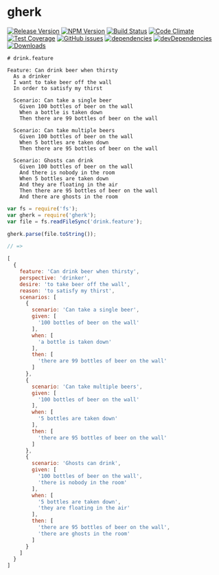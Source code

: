 # gherk
[![Release Version](https://img.shields.io/badge/version-0.1.1-blue.svg)](https://github.com/bakerface/gherk)
[![NPM Version](https://badge.fury.io/js/gherk.svg)](http://badge.fury.io/js/gherk)
[![Build Status](https://travis-ci.org/bakerface/gherk.svg?branch=master)](https://travis-ci.org/bakerface/gherk)
[![Code Climate](https://codeclimate.com/github/bakerface/gherk/badges/gpa.svg)](https://codeclimate.com/github/bakerface/gherk)
[![Test Coverage](https://codeclimate.com/github/bakerface/gherk/badges/coverage.svg)](https://codeclimate.com/github/bakerface/gherk/coverage)
[![GitHub issues](https://img.shields.io/github/issues/bakerface/gherk.svg)](https://github.com/bakerface/gherk/issues)
[![dependencies](https://david-dm.org/bakerface/gherk.svg)](https://david-dm.org/bakerface/gherk)
[![devDependencies](https://david-dm.org/bakerface/gherk/dev-status.svg)](https://david-dm.org/bakerface/gherk#info=devDependencies)
[![Downloads](http://img.shields.io/npm/dm/gherk.svg)](https://www.npmjs.com/package/gherk)

```
# drink.feature

Feature: Can drink beer when thirsty
  As a drinker
  I want to take beer off the wall
  In order to satisfy my thirst

  Scenario: Can take a single beer
    Given 100 bottles of beer on the wall
    When a bottle is taken down
    Then there are 99 bottles of beer on the wall

  Scenario: Can take multiple beers
    Given 100 bottles of beer on the wall
    When 5 bottles are taken down
    Then there are 95 bottles of beer on the wall

  Scenario: Ghosts can drink
    Given 100 bottles of beer on the wall
    And there is nobody in the room
    When 5 bottles are taken down
    And they are floating in the air
    Then there are 95 bottles of beer on the wall
    And there are ghosts in the room
```

``` javascript
var fs = require('fs');
var gherk = require('gherk');
var file = fs.readFileSync('drink.feature');

gherk.parse(file.toString());

// =>

[
  {
    feature: 'Can drink beer when thirsty',
    perspective: 'drinker',
    desire: 'to take beer off the wall',
    reason: 'to satisfy my thirst',
    scenarios: [
      {
        scenario: 'Can take a single beer',
        given: [
          '100 bottles of beer on the wall'
        ],
        when: [
          'a bottle is taken down'
        ],
        then: [
          'there are 99 bottles of beer on the wall'
        ]
      },
      {
        scenario: 'Can take multiple beers',
        given: [
          '100 bottles of beer on the wall'
        ],
        when: [
          '5 bottles are taken down'
        ],
        then: [
          'there are 95 bottles of beer on the wall'
        ]
      },
      {
        scenario: 'Ghosts can drink',
        given: [
          '100 bottles of beer on the wall',
          'there is nobody in the room'
        ],
        when: [
          '5 bottles are taken down',
          'they are floating in the air'
        ],
        then: [
          'there are 95 bottles of beer on the wall',
          'there are ghosts in the room'
        ]
      }
    ]
  }
]
```
